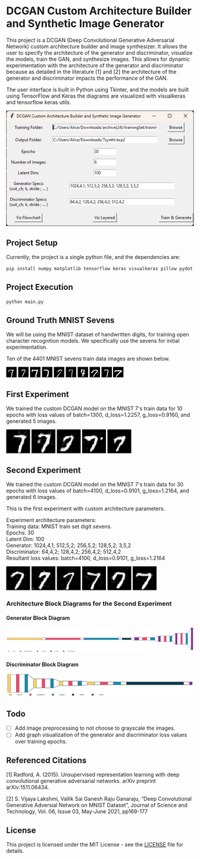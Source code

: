 # DCGAN Custom Architecture Builder and Synthetic Image Generator

This project is a DCGAN (Deep Convolutional Generative Adversarial Network) custom architecture builder and image synthesizer. It allows the user to specify the architecture of the generator and discriminator, visualize the models, train the GAN, and synthesize images. This allows for dynamic experimentation with the architecture of the generator and discriminator because as detailed in the literature [1] and [2] the architecture of the generator and discriminator impacts the performance of the GAN.  

The user interface is built in Python using Tkinter, and the models are built using TensorFlow and Keras the diagrams are visualized with visualkeras and tensorflow keras utils.  

![ui screenshot](./image.png)

## Project Setup

Currently, the project is a single python file, and the dependencies are:

```sh
pip install numpy matplotlib tensorflow keras visualkeras pillow pydot
```

## Project Execution

```sh
python main.py
```

## Ground Truth MNIST Sevens

We will be using the MNIST dataset of handwritten digits, for training open character recognition models. We specifically use the sevens for initial experimentation.  

Ten of the 4401 MNIST sevens train data images are shown below.  

![mnist seven 0](./real_mnist_sevens_train_data/img_6.jpg)
![mnist seven 1](./real_mnist_sevens_train_data/img_18.jpg)
![mnist seven 2](./real_mnist_sevens_train_data/img_29.jpg)
![mnist seven 3](./real_mnist_sevens_train_data/img_47.jpg)
![mnist seven 4](./real_mnist_sevens_train_data/img_48.jpg)
![mnist seven 5](./real_mnist_sevens_train_data/img_50.jpg)
![mnist seven 6](./real_mnist_sevens_train_data/img_76.jpg)
![mnist seven 7](./real_mnist_sevens_train_data/img_102.jpg)
![mnist seven 8](./real_mnist_sevens_train_data/img_103.jpg)
![mnist seven 9](./real_mnist_sevens_train_data/img_116.jpg)

## First Experiment

We trained the custom DCGAN model on the MNIST 7's train data for 10 epochs with loss values of batch=1300, d_loss=1.2257, g_loss=0.9160, and generated 5 images.  

![Generated Image 1](./synthetic_sevens_first_experiment/generated_0.png)
![Generated Image 2](./synthetic_sevens_first_experiment/generated_1.png)
![Generated Image 3](./synthetic_sevens_first_experiment/generated_2.png)
![Generated Image 4](./synthetic_sevens_first_experiment/generated_3.png)
![Generated Image 5](./synthetic_sevens_first_experiment/generated_4.png)

## Second Experiment

We trained the custom DCGAN model on the MNIST 7's train data for 30 epochs with loss values of batch=4100, d_loss=0.9101, g_loss=1.2164, and generated 6 images.  

This is the first experiment with custom architecture parameters.  

Experiment architecture parameters:  
Training data: MNIST train set digit sevens.  
Epochs: 30  
Latent Dim: 100  
Generator: 1024,4,1; 512,5,2; 256,5,2; 128,5,2; 3,5,2  
Discriminator: 64,4,2; 128,4,2; 256,4,2; 512,4,2  
Resultant loss values: batch=4100, d_loss=0.9101, g_loss=1.2164  

![Generated Image 0](./synthetic_sevens_second_experiment/generated_0.png)
![Generated Image 1](./synthetic_sevens_second_experiment/generated_1.png)
![Generated Image 2](./synthetic_sevens_second_experiment/generated_2.png)
![Generated Image 3](./synthetic_sevens_second_experiment/generated_3.png)
![Generated Image 4](./synthetic_sevens_second_experiment/generated_4.png)
![Generated Image 5](./synthetic_sevens_second_experiment/generated_5.png)

### Architecture Block Diagrams for the Second Experiment

#### Generator Block Diagram

![Generator Architecture](./synthetic_sevens_second_experiment/dcgan_generator_blockdiagram.png)

#### Discriminator Block Diagram

![Discriminator Architecture](./synthetic_sevens_second_experiment/dcgan_discriminator_blockdiagram.png)

## Todo

- [ ] Add image preprocessing to not choose to grayscale the images.
- [ ] Add graph visualization of the generator and discriminator loss values over training epochs.

## Referenced Citations

[1] Radford, A. (2015). Unsupervised representation learning with deep convolutional generative adversarial networks. arXiv preprint arXiv:1511.06434.

[2] S. Vijaya Lakshmi, Vallik Sai Ganesh Raju Ganaraju, “Deep Convolutional Generative Adversial Network on
MNIST Dataset”, Journal of Science and Technology, Vol. 06, Issue 03, May-June 2021, pp169-177

## License

This project is licensed under the MIT License - see the [LICENSE](LICENSE) file for details.
